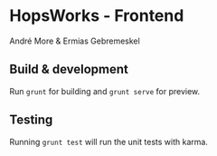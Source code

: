 # HopsWorks - Frontend
André More & Ermias Gebremeskel

## Build & development

Run `grunt` for building and `grunt serve` for preview.

## Testing

Running `grunt test` will run the unit tests with karma.
